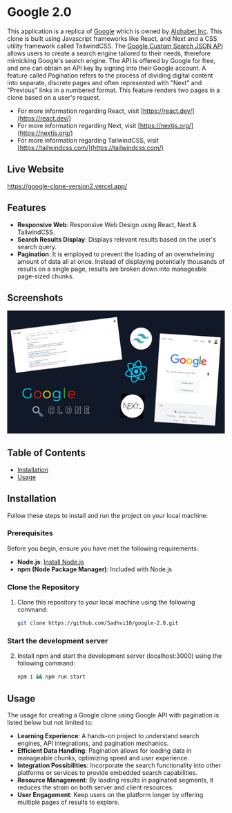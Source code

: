 # Google 2.0

This application is a replica of [Google](https://www.google.com/) which is owned by [Alphabet Inc](https://en.wikipedia.org/wiki/Alphabet_Inc.). This clone is built using Javascript frameworks like React, and Next and a CSS utility framework called TailwindCSS. The [Google Custom Search JSON API](https://developers.google.com/custom-search/v1/introduction) allows users to create a search engine tailored to their needs, therefore mimicking Google's search engine. The API is offered by Google for free, and one can obtain an API key by signing into their Google account. A feature called Pagination refers to the process of dividing digital content into separate, discrete pages and often represented with "Next" and "Previous" links in a numbered format. This feature renders two pages in a clone based on a user's request.

- For more information regarding React, visit [https://react.dev/](https://react.dev/)
- For more information regarding Next, visit [https://nextjs.org/](https://nextjs.org/)
- For more information regarding TailwindCSS, visit [https://tailwindcss.com/](https://tailwindcss.com/)

## Live Website

https://google-clone-version2.vercel.app/

## Features

- **Responsive Web**: Responsive Web Design using React, Next & TailwindCSS.
- **Search Results Display**: Displays relevant results based on the user's search query.
- **Pagination**: It is employed to prevent the loading of an overwhelming amount of data all at once. Instead of displaying potentially thousands of results on a single page, results are broken down into manageable page-sized chunks.

## Screenshots

![Google Thumbnail](google_thumbnail.png)

## Table of Contents

- [Installation](#installation)
- [Usage](#usage)
  
## Installation

Follow these steps to install and run the project on your local machine:

### Prerequisites

Before you begin, ensure you have met the following requirements:

- **Node.js**: [Install Node.js](https://nodejs.org/)
- **npm (Node Package Manager)**: Included with Node.js

### Clone the Repository

1. Clone this repository to your local machine using the following command:

   ```bash
   git clone https://github.com/Sadhvi10/google-2.0.git

### Start the development server

2. Install npm and start the development server (localhost:3000) using the following command:

   ```bash
   npm i && npm run start

## Usage

The usage for creating a Google clone using Google API with pagination is listed below but not limited to:

- **Learning Experience**: A hands-on project to understand search engines, API integrations, and pagination mechanics.
- **Efficient Data Handling**: Pagination allows for loading data in manageable chunks, optimizing speed and user experience.
- **Integration Possibilities**: Incorporate the search functionality into other platforms or services to provide embedded search capabilities.
- **Resource Management**: By loading results in paginated segments, it reduces the strain on both server and client resources.
- **User Engagement**: Keep users on the platform longer by offering multiple pages of results to explore.
